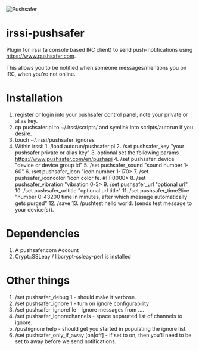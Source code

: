 ![Pushsafer](https://www.pushsafer.com/de/assets/logos/logo.png)
# irssi-pushsafer

Plugin for irssi (a console based IRC client) to send push-notifications using https://www.pushsafer.com.

This allows you to be notified when someone messages/mentions you on IRC, 
when you're not online.

# Installation

  1. register or login into your pushsafer control panel, note your private or alias key.
  2. cp pushsafer.pl to ~/.irssi/scripts/ and symlink into scripts/autorun if you desire.
  3. touch ~/.irssi/pushsafer_ignores
  4. Within irssi: 
    1. /load autorun/pushsafer.pl
    2. /set pushsafer_key "your pushsafer private or alias key"
    3. optional set the following params https://www.pushsafer.com/en/pushapi
    4. /set pushsafer_device "device or device group id"
    5. /set pushsafer_sound "sound number 1-60"
    6. /set pushsafer_icon "icon number 1-170>
    7. /set pushsafer_iconcolor "icon color fe. #FF0000>
    8. /set pushsafer_vibration "vibration 0-3>
    9. /set pushsafer_url "optional url"
    10. /set pushsafer_urltitle "optional url title"
    11. /set pushsafer_time2live "number 0-43200 time in minutes, after which message automatically gets purged"
    12. /save
    13. /pushtest hello world. (sends test message to your device(s)).


# Dependencies

  1. A pushsafer.com Account
  2. Crypt::SSLeay / libcrypt-ssleay-perl is installed 

# Other things 

  1. /set pushsafer_debug 1 - should make it verbose.
  2. /set pushsafer_ignore 1 - turn on ignore configurability
  3. /set pushsafer_ignorefile - ignore messages from ....
  4. /set pushsafer_ignorechannels - space separated list of channels to ignore.
  5. /pushignore help - should get you started in populating the ignore list.
  6. /set pushsafer_only_if_away [on|off] - if set to on, then you'll need to be set to away before we send notifications.
